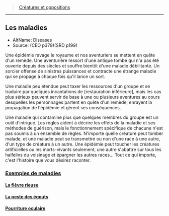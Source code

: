 ﻿---
!Items
Id: diseases_hd.md#les-maladies
RootId: diseases_hd.md
ParentLink: index.md
Name: Les maladies
ParentName: Créatures et oppositions
NameLevel: 2
AltName: Diseases
Source: (CEO p379)(SRD p199)
Attributes: {}
---
>  [Créatures et oppositions](index.md)

---


## Les maladies

- AltName: Diseases
- Source: (CEO p379)(SRD p199)

Une épidémie ravage le royaume et nos aventuriers se mettent en quête d'un remède. Une aventurière ressort d'une antique tombe qui n'a pas été ouverte depuis des siècles et souffre bientôt d'une maladie débilitante. Un sorcier offense de sinistres puissances et contracte une étrange maladie qui se propage à chaque fois qu'il lance un sort.

Une maladie peu étendue peut taxer les ressources d'un groupe et se traduire par quelques incantations de [restauration inférieure], mais les cas plus sérieux peuvent servir de base à une ou plusieurs aventures au cours desquelles les personnages partent en quête d'un remède, enrayent la propagation de l'épidémie et gèrent ses conséquences.

Une maladie qui contamine plus que quelques membres du groupe est un outil d'intrigue. Les règles aident à décrire les effets de la maladie et ses méthodes de guérison, mais le fonctionnement spécifique de chacune n'est pas soumis à un ensemble de règles. N'importe quelle créature peut tomber malade, et une maladie peut se transmettre ou non d'une race à une autre, d'un type de créature à un autre. Une épidémie peut toucher les créatures artificielles ou les morts-vivants seulement, une autre s'abattre sur tous les halfelins du voisinage et épargner les autres races… Tout ce qui importe, c'est l'histoire que vous désirez raconter.



### [Exemples de maladies](hd_diseases_exemples_de_maladies.md)



#### [La fièvre rieuse](hd_diseases_la_fievre_rieuse.md)



#### [La peste des égouts](hd_diseases_la_peste_des_egouts.md)



#### [Pourriture oculaire](hd_diseases_pourriture_oculaire.md)

